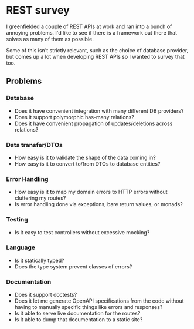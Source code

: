 # REST survey

I greenfielded a couple of REST APIs at work and ran into a bunch of annoying
problems. I'd like to see if there is a framework out there that solves as many
of them as possible.

Some of this isn't strictly relevant, such as the choice of database provider,
but comes up a lot when developing REST APIs so I wanted to survey that too.

## Problems

### Database

- Does it have convenient integration with many different DB providers?
- Does it support polymorphic has-many relations?
- Does it have convenient propagation of updates/deletions across relations?

### Data transfer/DTOs

- How easy is it to validate the shape of the data coming in?
- How easy is it to convert to/from DTOs to database entities?

### Error Handling

- How easy is it to map my domain errors to HTTP errors without cluttering
  my routes?
- Is error handling done via exceptions, bare return values, or monads?

### Testing

- Is it easy to test controllers without excessive mocking?

### Language

- Is it statically typed?
- Does the type system prevent classes of errors?

### Documentation

- Does it support doctests?
- Does it let me generate OpenAPI specifications from the code without having to
  manually specific things like errors and responses?
- Is it able to serve live documentation for the routes?
- Is it able to dump that documentation to a static site?
